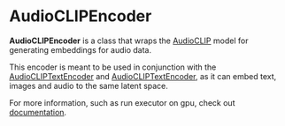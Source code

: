 # AudioCLIPEncoder

**AudioCLIPEncoder** is a class that wraps the [AudioCLIP](https://github.com/AndreyGuzhov/AudioCLIP) model for generating embeddings for audio data.

This encoder is meant to be used in conjunction with the [AudioCLIPTextEncoder](https://hub.jina.ai/executor/jfe8kovq) and [AudioCLIPTextEncoder](https://hub.jina.ai/executor/jfe8kovq), as it can embed text, images and audio to the same latent space.

For more information, such as run executor on gpu, check out [documentation](https://docs.jina.ai/tutorials/gpu-executor/).
